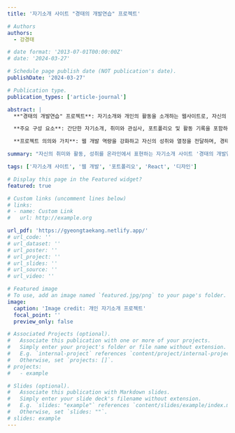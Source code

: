 ```yaml
---
title: '자기소개 사이트 "경태의 개발연습" 프로젝트'

# Authors
authors:
  - 강경태

# date format: '2013-07-01T00:00:00Z'
# date: '2024-03-27'

# Schedule page publish date (NOT publication's date).
publishDate: '2024-03-27'

# Publication type.
publication_types: ['article-journal']

abstract: |
  **"경태의 개발연습" 프로젝트**: 자기소개와 개인의 활동을 소개하는 웹사이트로, 자신의 성장 과정과 취미, 프로젝트를 체계적으로 보여주는 것을 목적으로 합니다. 개인 브랜딩을 강조하며 포트폴리오로서의 역할을 수행합니다.

  **주요 구성 요소**: 간단한 자기소개, 취미와 관심사, 포트폴리오 및 활동 기록을 포함하며, 사용자의 성격과 역량을 잘 나타내는 디자인으로 구성되어 있습니다. 웹 기술인 CSS, JavaScript, React 등을 활용하여 반응형, 사용자 친화적인 인터페이스를 구축하였습니다.

  **프로젝트 의의와 가치**: 웹 개발 역량을 강화하고 자신의 성취와 열정을 전달하며, 경태의 스토리를 효과적으로 표현하는 특별한 공간을 만드는 것이 목적입니다. 이를 통해 자기소개 사이트는 다양한 기회를 만드는 개인의 온라인 명함 역할을 수행하게 됩니다.

summary: "자신의 취미와 활동, 성취를 온라인에서 표현하는 자기소개 사이트 '경태의 개발연습'을 통해 개인 브랜딩과 웹 개발 역량을 동시에 강화한 프로젝트입니다."

tags: ['자기소개 사이트', '웹 개발', '포트폴리오', 'React', '디자인']

# Display this page in the Featured widget?
featured: true

# Custom links (uncomment lines below)
# links:
# - name: Custom Link
#   url: http://example.org

url_pdf: 'https://gyeongtaekang.netlify.app/'
# url_code: ''
# url_dataset: ''
# url_poster: ''
# url_project: ''
# url_slides: ''
# url_source: ''
# url_video: ''

# Featured image
# To use, add an image named `featured.jpg/png` to your page's folder.
image:
  caption: 'Image credit: 개인 자기소개 프로젝트'
  focal_point: ''
  preview_only: false

# Associated Projects (optional).
#   Associate this publication with one or more of your projects.
#   Simply enter your project's folder or file name without extension.
#   E.g. `internal-project` references `content/project/internal-project/index.md`.
#   Otherwise, set `projects: []`.
# projects:
#   - example

# Slides (optional).
#   Associate this publication with Markdown slides.
#   Simply enter your slide deck's filename without extension.
#   E.g. `slides: "example"` references `content/slides/example/index.md`.
#   Otherwise, set `slides: ""`.
# slides: example
---
```

